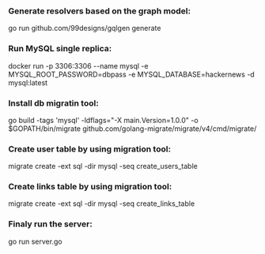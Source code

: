 ### Generate resolvers based on the graph model:
go run github.com/99designs/gqlgen generate 

### Run MySQL single replica:
docker run -p 3306:3306 --name mysql -e MYSQL_ROOT_PASSWORD=dbpass -e MYSQL_DATABASE=hackernews -d mysql:latest

### Install db migratin tool:
go build -tags 'mysql' -ldflags="-X main.Version=1.0.0" -o $GOPATH/bin/migrate github.com/golang-migrate/migrate/v4/cmd/migrate/

###  Create user table by using migration tool:
migrate create -ext sql -dir mysql -seq create_users_table

### Create links table by using  migration tool:
migrate create -ext sql -dir mysql -seq create_links_table

### Finaly run the server:
go run server.go